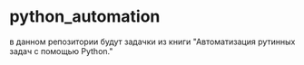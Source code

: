 # python_automation
в данном репозитории будут задачки из книги "Автоматизация рутинных задач с помощью Python."

